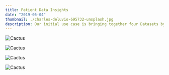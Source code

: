 ```yaml
---
title: Patient Data Insights
date: "2019-05-04"
thumbnail: ./charles-deluvio-695732-unsplash.jpg
description: Our initial use case is bringing together four Datasets by developing a tools for secure, privacy-preserving, value-aligned Pediatric Heart Transplant Research data to be re-used.
---
```


![Cactus](./charles-deluvio-695757-unsplash.jpg)

![Cactus](./charles-deluvio-695736-unsplash.jpg)

![Cactus](./charles-deluvio-695758-unsplash.jpg)

![Cactus](./charles-deluvio-695733-unsplash.jpg)
